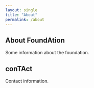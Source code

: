 ```yaml
---
layout: single
title: "About"
permalink: /about
---
```


## About FoundAtion
Some information about the foundation.

## conTAct
Contact information.

